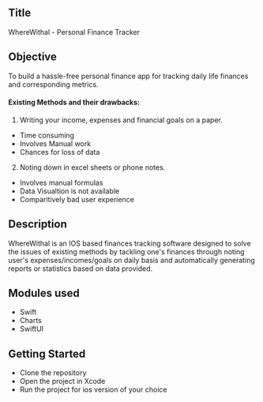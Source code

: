 ## Title
WhereWithal - Personal Finance Tracker
## Objective
To build a hassle-free personal finance app for tracking daily life finances and corresponding metrics.<br>
#### Existing Methods and their drawbacks:
1. Writing your income, expenses and financial goals on a paper. <br>
  - Time consuming
  - Involves Manual work
  - Chances for loss of data
2. Noting down in excel sheets or phone notes. <br>
  - Involves manual formulas
  - Data Visualtion is not available
  - Comparitively bad user experience
## Description
WhereWithal is an IOS based finances tracking software designed to solve the issues of existing methods by tackling one's finances through noting user's expenses/incomes/goals on daily basis and automatically generating reports or statistics based on data provided.
## Modules used
- Swift
- Charts
- SwiftUI
## Getting Started
- Clone the repository
- Open the project in Xcode
- Run the project for ios version of your choice
